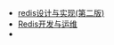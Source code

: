 - [redis设计与实现(第二版)](http://img.zongqilive.cn/redis%E8%AE%BE%E8%AE%A1%E4%B8%8E%E5%AE%9E%E7%8E%B0%28%E7%AC%AC%E4%BA%8C%E7%89%88%29.pdf)
- [Redis开发与运维](http://img.zongqilive.cn/Redis%E5%BC%80%E5%8F%91%E4%B8%8E%E8%BF%90%E7%BB%B4.pdf)
- 

